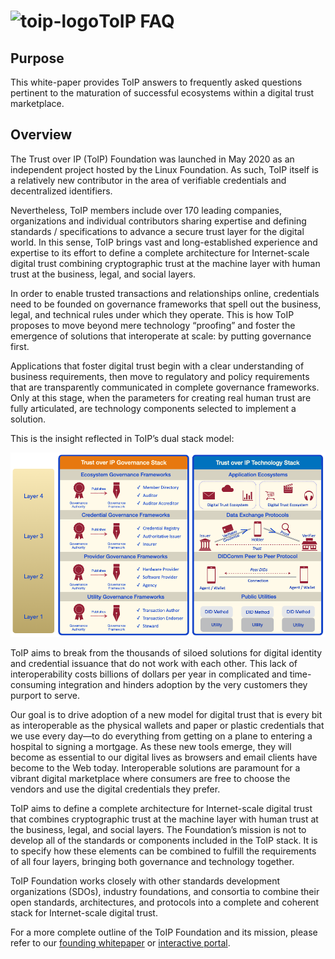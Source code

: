 # ![toip-logo](https://avatars0.githubusercontent.com/u/61128026?s=200&v=4)ToIP FAQ

## Purpose
This white-paper provides ToIP answers to frequently asked
questions pertinent to the maturation of successful ecosystems within a digital trust marketplace.

## Overview
The Trust over IP (ToIP) Foundation was launched in May 2020 as an independent project hosted by the Linux Foundation. As such, ToIP itself is a relatively new contributor in the area of verifiable credentials and decentralized identifiers.

Nevertheless, ToIP members include over 170 leading companies, organizations and individual contributors sharing expertise and defining standards / specifications to advance a secure trust layer for the digital world. In this sense, ToIP brings vast and long-established experience and expertise to its effort to define a complete architecture for Internet-scale digital trust combining cryptographic trust at the machine layer with human trust at the business, legal, and social layers.

In order to enable trusted transactions and relationships online, credentials need to be founded on governance frameworks that spell out the business, legal, and technical rules under which they operate. This is how ToIP proposes to move beyond mere technology “proofing” and foster the emergence of solutions that interoperate at scale: by putting governance first.

Applications that foster digital trust begin with​ a clear understanding of business requirements​, then move to ​regulatory and policy requirements​ that are transparently communicated in complete governance frameworks. Only at this stage, when the parameters for creating real human trust are fully articulated, are technology components selected to implement a solution.

This is the insight reflected in ToIP’s dual stack model:

![image1](./images/image1.png)

ToIP aims to break from the thousands of siloed solutions for digital identity and credential issuance that do not work with each other. This lack of interoperability costs billions of dollars per year in complicated and time-consuming integration and hinders adoption by the very customers they purport to serve.

Our goal is to drive adoption of a new model for digital trust that is every bit as interoperable as the physical wallets and paper or plastic credentials that we use every day—to do everything from getting on a plane to entering a hospital to signing a mortgage. As these new tools emerge, they will become as essential to our digital lives as browsers and email clients have become to the Web today. Interoperable solutions are paramount for a vibrant digital marketplace where consumers are free to choose the vendors and use the digital credentials they prefer.

ToIP aims to define a complete architecture for Internet-scale digital trust that combines cryptographic trust at the machine layer with human trust at the business, legal, and social layers. The Foundation’s mission is not to develop all of the standards or components included in the ToIP stack. It is to specify how these elements can be combined to fulfill the requirements of all four layers, bringing both governance and technology together.

ToIP Foundation works closely with other standards development organizations (SDOs), industry foundations, and consortia to combine their open standards, architectures, and protocols into a complete and coherent stack for Internet-scale digital trust.

For a more complete outline of the ToIP Foundation and its mission, please refer to our [founding whitepaper](https://trustoverip.org/resources/intro-to-toip/) or [interactive portal](https://trustoverip.github.io/WP0010-toip-foundation-whitepaper/).
